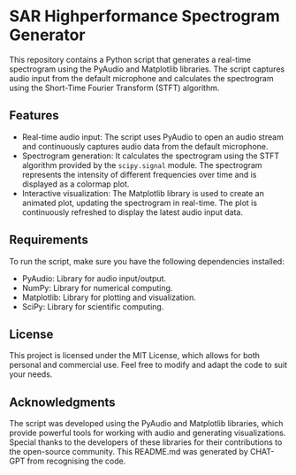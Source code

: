 # SAR Highperformance Spectrogram Generator

This repository contains a Python script that generates a real-time spectrogram using the PyAudio and Matplotlib libraries. The script captures audio input from the default microphone and calculates the spectrogram using the Short-Time Fourier Transform (STFT) algorithm.

## Features

- Real-time audio input: The script uses PyAudio to open an audio stream and continuously captures audio data from the default microphone.
- Spectrogram generation: It calculates the spectrogram using the STFT algorithm provided by the `scipy.signal` module. The spectrogram represents the intensity of different frequencies over time and is displayed as a colormap plot.
- Interactive visualization: The Matplotlib library is used to create an animated plot, updating the spectrogram in real-time. The plot is continuously refreshed to display the latest audio input data.

## Requirements

To run the script, make sure you have the following dependencies installed:

- PyAudio: Library for audio input/output.
- NumPy: Library for numerical computing.
- Matplotlib: Library for plotting and visualization.
- SciPy: Library for scientific computing.

## License

This project is licensed under the MIT License, which allows for both personal and commercial use. Feel free to modify and adapt the code to suit your needs.

## Acknowledgments

The script was developed using the PyAudio and Matplotlib libraries, which provide powerful tools for working with audio and generating visualizations. Special thanks to the developers of these libraries for their contributions to the open-source community.
This README.md was generated by CHAT-GPT from recognising the code.

